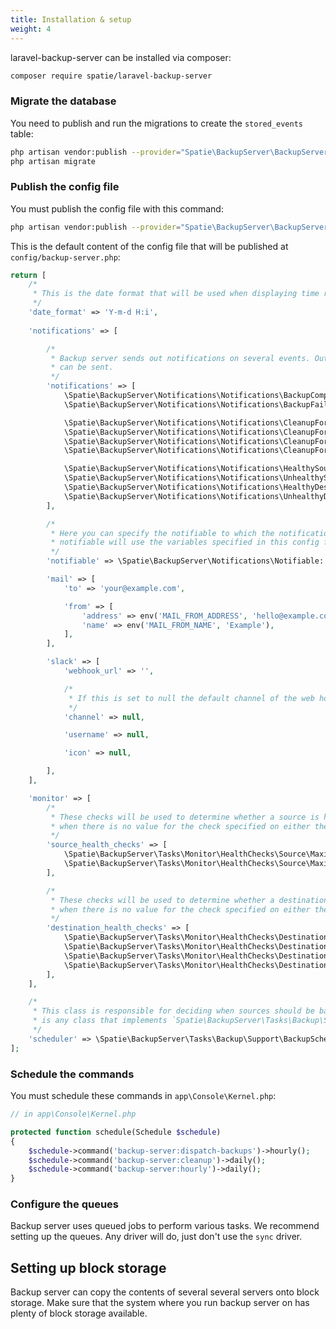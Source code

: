 ```yaml
---
title: Installation & setup
weight: 4
---
```


laravel-backup-server can be installed via composer:

```bash
composer require spatie/laravel-backup-server
```

### Migrate the database

You need to publish and run the migrations to create the `stored_events` table:

```bash
php artisan vendor:publish --provider="Spatie\BackupServer\BackupServerServiceProvider" --tag="migrations"
php artisan migrate
```

### Publish the config file

You must publish the config file with this command:

```bash
php artisan vendor:publish --provider="Spatie\BackupServer\BackupServerServiceProvider" --tag="config"
```

This is the default content of the config file that will be published at `config/backup-server.php`:

```php
return [
    /*
     * This is the date format that will be used when displaying time related information on backups.
     */
    'date_format' => 'Y-m-d H:i',
    
    'notifications' => [

        /*
         * Backup server sends out notifications on several events. Out of the box, mails and Slack messages
         * can be sent.
         */
        'notifications' => [
            \Spatie\BackupServer\Notifications\Notifications\BackupCompletedNotification::class => ['mail'],
            \Spatie\BackupServer\Notifications\Notifications\BackupFailedNotification::class => ['mail'],

            \Spatie\BackupServer\Notifications\Notifications\CleanupForSourceCompletedNotification::class => ['mail'],
            \Spatie\BackupServer\Notifications\Notifications\CleanupForSourceFailedNotification::class => ['mail'],
            \Spatie\BackupServer\Notifications\Notifications\CleanupForDestinationCompletedNotification::class => ['mail'],
            \Spatie\BackupServer\Notifications\Notifications\CleanupForDestinationFailedNotification::class => ['mail'],

            \Spatie\BackupServer\Notifications\Notifications\HealthySourceFoundNotification::class => ['mail'],
            \Spatie\BackupServer\Notifications\Notifications\UnhealthySourceFoundNotification::class => ['mail'],
            \Spatie\BackupServer\Notifications\Notifications\HealthyDestinationFoundNotification::class => ['mail'],
            \Spatie\BackupServer\Notifications\Notifications\UnhealthyDestinationFoundNotification::class => ['mail'],
        ],

        /*
         * Here you can specify the notifiable to which the notifications should be sent. The default
         * notifiable will use the variables specified in this config file.
         */
        'notifiable' => \Spatie\BackupServer\Notifications\Notifiable::class,

        'mail' => [
            'to' => 'your@example.com',

            'from' => [
                'address' => env('MAIL_FROM_ADDRESS', 'hello@example.com'),
                'name' => env('MAIL_FROM_NAME', 'Example'),
            ],
        ],

        'slack' => [
            'webhook_url' => '',

            /*
             * If this is set to null the default channel of the web hook will be used.
             */
            'channel' => null,

            'username' => null,

            'icon' => null,

        ],
    ],

    'monitor' => [
        /*
         * These checks will be used to determine whether a source is health. The given value will be used
         * when there is no value for the check specified on either the destination or the source.
         */
        'source_health_checks' => [
            \Spatie\BackupServer\Tasks\Monitor\HealthChecks\Source\MaximumStorageInMB::class => 5000,
            \Spatie\BackupServer\Tasks\Monitor\HealthChecks\Source\MaximumAgeInDays::class => 1,
        ],

        /*
         * These checks will be used to determine whether a destination is healthy. The given value will be used
         * when there is no value for the check specified on either the destination or the source.
         */
        'destination_health_checks' => [
            \Spatie\BackupServer\Tasks\Monitor\HealthChecks\Destination\DestinationReachable::class,
            \Spatie\BackupServer\Tasks\Monitor\HealthChecks\Destination\MaximumDiskCapacityUsageInPercentage::class => 90,
            \Spatie\BackupServer\Tasks\Monitor\HealthChecks\Destination\MaximumStorageInMB::class => 0,
            \Spatie\BackupServer\Tasks\Monitor\HealthChecks\Destination\MaximumInodeUsageInPercentage::class => 90,
        ],
    ],

    /*
     * This class is responsible for deciding when sources should be backed up. An valid backup scheduler
     * is any class that implements `Spatie\BackupServer\Tasks\Backup\Support\BackupScheduler\BackupScheduler`.
     */
    'scheduler' => \Spatie\BackupServer\Tasks\Backup\Support\BackupScheduler\DefaultBackupScheduler::class,
];
```

### Schedule the commands

You must schedule these commands in `app\Console\Kernel.php`:

```php
// in app\Console\Kernel.php

protected function schedule(Schedule $schedule)
{
    $schedule->command('backup-server:dispatch-backups')->hourly();
    $schedule->command('backup-server:cleanup')->daily();
    $schedule->command('backup-server:hourly')->daily();
}
```

### Configure the queues

Backup server uses queued jobs to perform various tasks. We recommend setting up the queues. Any driver will do, just don't use the `sync` driver.

## Setting up block storage

Backup server can copy the contents of several several servers onto block storage. Make sure that the system where you run backup server on has plenty of block storage available.
